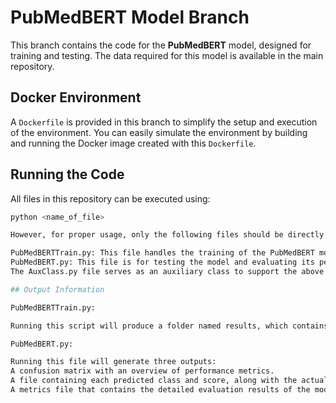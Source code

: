 # PubMedBERT Model Branch

This branch contains the code for the **PubMedBERT** model, designed for training and testing. The data required for this model is available in the main repository. 

## Docker Environment

A `Dockerfile` is provided in this branch to simplify the setup and execution of the environment. You can easily simulate the environment by building and running the Docker image created with this `Dockerfile`.

## Running the Code

All files in this repository can be executed using:

```bash
python <name_of_file>

However, for proper usage, only the following files should be directly run:

PubMedBERTTrain.py: This file handles the training of the PubMedBERT model.
PubMedBERT.py: This file is for testing the model and evaluating its performance.
The AuxClass.py file serves as an auxiliary class to support the above scripts and should not be run independently.

## Output Information

PubMedBERTTrain.py:

Running this script will produce a folder named results, which contains a checkpoint for each training epoch. These checkpoints can be used to restore or continue training later.

PubMedBERT.py:

Running this file will generate three outputs:
A confusion matrix with an overview of performance metrics.
A file containing each predicted class and score, along with the actual class and score.
A metrics file that contains the detailed evaluation results of the model.
